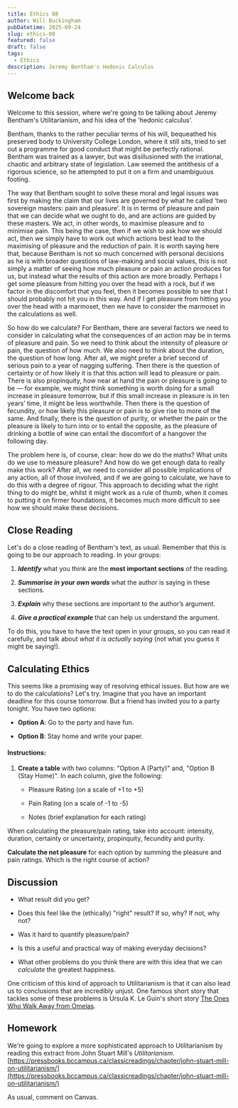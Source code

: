 ```yaml
---
title: Ethics 08
author: Will Buckingham
pubDatetime: 2025-09-24
slug: ethics-08
featured: false
draft: false
tags:
  - Ethics
description: Jeremy Bentham's Hedonic Calculus
---
```

## Welcome back

Welcome to this session, where we're going to be talking about Jeremy Bentham's Utilitarianism, and his idea of the 'hedonic calculus'.

Bentham, thanks to the rather peculiar terms of his will, bequeathed his preserved body to University College London, where it still sits, tried to set out a programme for good conduct that might be perfectly rational. Bentham was trained as a lawyer, but was disillusioned with the irrational, chaotic and arbitrary state of legislation. Law seemed the antithesis of a rigorous science, so he attempted to put it on a firm and unambiguous footing.

The way that Bentham sought to solve these moral and legal issues was first by making the claim that our lives are governed by what he called ‘two sovereign masters: pain and pleasure’. It is in terms of pleasure and pain that we can decide what we ought to do, and are actions are guided by these masters. We act, in other words, to maximise pleasure and to minimise pain. This being the case, then if we wish to ask how we should act, then we simply have to work out which actions best lead to the maximising of pleasure and the reduction of pain. It is worth saying here that, because Bentham is not so much concerned with personal decisions as he is with broader questions of law-making and social values, this is not simply a matter of seeing how much pleasure or pain an action produces for us, but instead what the results of this action are more broadly. Perhaps I get some pleasure from hitting you over the head with a rock, but if we factor in the discomfort that you feel, then it becomes possible to see that I should probably not hit you in this way. And if I get pleasure from hitting you over the head with a marmoset, then we have to consider the marmoset in the calculations as well.

So how do we calculate? For Bentham, there are several factors we need to consider in calculating what the consequences of an action may be in terms of pleasure and pain. So we need to think about the intensity of pleasure or pain, the question of how much. We also need to think about the duration, the question of how long. After all, we might prefer a brief second of serious pain to a year of nagging suffering. Then there is the question of certainty or of how likely it is that this action will lead to pleasure or pain. There is also propinquity, how near at hand the pain or pleasure is going to be — for example, we might think something is worth doing for a small increase in pleasure tomorrow, but if this small increase in pleasure is in ten years’ time, it might be less worthwhile. Then there is the question of fecundity, or how likely this pleasure or pain is to give rise to more of the same. And finally, there is the question of purity, or whether the pain or the pleasure is likely to turn into or to entail the opposite, as the pleasure of drinking a bottle of wine can entail the discomfort of a hangover the following day.

The problem here is, of course, clear: how do we do the maths? What units do we use to measure pleasure? And how do we get enough data to really make this work? After all, we need to consider all possible implications of any action, all of those involved, and if we are going to calculate, we have to do this with a degree of rigour. This approach to deciding what the right thing to do might be, whilst it might work as a rule of thumb, when it comes to putting it on firmer foundations, it becomes much more difficult to see how we should make these decisions.

## Close Reading

Let's do a close reading of Bentham's text, as usual. Remember that this is going to be our approach to reading. In your groups:

1.  **_Identify_** what you think are the **most important sections** of the reading.
    
2.  **_Summarise in your own words_** what the author is saying in these sections.
    
3.  **_Explain_** why these sections are important to the author’s argument.
    
4.  **_Give a practical example_** that can help us understand the argument.
    

To do this, you have to have the text open in your groups, so you can read it carefully, and talk about _what it is actually saying_ (not what you guess it might be saying!).

## Calculating Ethics

This seems like a promising way of resolving ethical issues. But how are we to do the calculations? Let's try. Imagine that you have an important deadline for this course tomorrow. But a friend has invited you to a party tonight. You have two options:

*   **Option A**: Go to the party and have fun.
    
*   **Option B**: Stay home and write your paper.
    

#### **Instructions**:

1.  **Create a table** with two columns: "Option A (Party)" and, "Option B (Stay Home)". In each column, give the following:
    
    *   Pleasure Rating (on a scale of +1 to +5)
        
    *   Pain Rating (on a scale of -1 to -5)
        
    *   Notes (brief explanation for each rating)
        

When calculating the pleasure/pain rating, take into account: intensity, duration, certainty or uncertainty, propinquity, fecundity and purity.

**Calculate the net pleasure** for each option by summing the pleasure and pain ratings. Which is the right course of action?

## Discussion

*   What result did you get?
    
*   Does this feel like the (ethically) "right" result? If so, why? If not, why not?
    
*   Was it hard to quantify pleasure/pain?
    
*   Is this a useful and practical way of making everyday decisions?
    
*   What other problems do you think there are with this idea that we can _calculate_ the greatest happiness.
    

One criticism of this kind of approach to Utilitarianism is that it can also lead us to conclusions that are incredibly unjust. One famous short story that tackles some of these problems is Ursula K. Le Guin's short story [The Ones Who Walk Away from Omelas](https://www.utilitarianism.com/private/omelas.pdf).

## Homework

We're going to explore a more sophisticated approach to Utilitarianism by reading this extract from John Stuart Mill's _Utilitarianism_. [https://pressbooks.bccampus.ca/classicreadings/chapter/john-stuart-mill-on-utilitarianism/](https://pressbooks.bccampus.ca/classicreadings/chapter/john-stuart-mill-on-utilitarianism/)

As usual, comment on Canvas.
